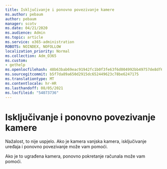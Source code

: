 ```yaml
---
title: Isključivanje i ponovno povezivanje kamere
ms.author: pebaum
author: pebaum
manager: scotv
ms.date: 04/21/2020
ms.audience: Admin
ms.topic: article
ms.service: o365-administration
ROBOTS: NOINDEX, NOFOLLOW
localization_priority: Normal
ms.collection: Adm_O365
ms.custom:
- gethelp
ms.openlocfilehash: 48b63bab69eac91942fc1b0f3fe63f6d004992bb49757de8df6e3bdcf9d447d2
ms.sourcegitcommit: b5f7da89a650d2915dc652449623c78be6247175
ms.translationtype: MT
ms.contentlocale: hr-HR
ms.lasthandoff: 08/05/2021
ms.locfileid: "54073736"
---
```

# <a name="unplug-and-reconnect-camera"></a>Isključivanje i ponovno povezivanje kamere

Nažalost, to nije uspjelo. Ako je kamera vanjska kamera, isključivanje uređaja i ponovno povezivanje može vam pomoći.

Ako je to ugrađena kamera, ponovno pokretanje računala može vam pomoći.
